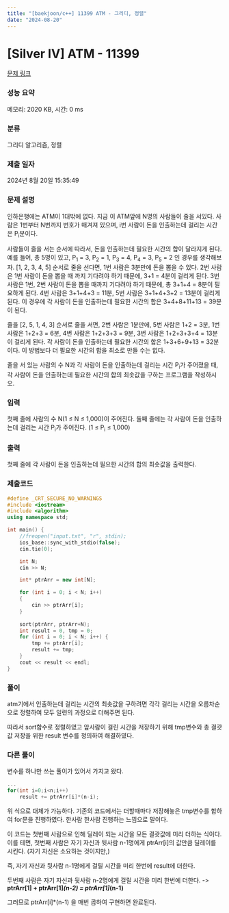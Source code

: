 ```yaml
---
title: "[baekjoon/c++] 11399 ATM - 그리디, 정렬"
date: "2024-08-20"
---
```

# [Silver IV] ATM - 11399 

[문제 링크](https://www.acmicpc.net/problem/11399) 

### 성능 요약

메모리: 2020 KB, 시간: 0 ms

### 분류

그리디 알고리즘, 정렬

### 제출 일자

2024년 8월 20일 15:35:49

### 문제 설명

<p>인하은행에는 ATM이 1대밖에 없다. 지금 이 ATM앞에 N명의 사람들이 줄을 서있다. 사람은 1번부터 N번까지 번호가 매겨져 있으며, i번 사람이 돈을 인출하는데 걸리는 시간은 P<sub>i</sub>분이다.</p>

<p>사람들이 줄을 서는 순서에 따라서, 돈을 인출하는데 필요한 시간의 합이 달라지게 된다. 예를 들어, 총 5명이 있고, P<sub>1</sub> = 3, P<sub>2</sub> = 1, P<sub>3</sub> = 4, P<sub>4</sub> = 3, P<sub>5</sub> = 2 인 경우를 생각해보자. [1, 2, 3, 4, 5] 순서로 줄을 선다면, 1번 사람은 3분만에 돈을 뽑을 수 있다. 2번 사람은 1번 사람이 돈을 뽑을 때 까지 기다려야 하기 때문에, 3+1 = 4분이 걸리게 된다. 3번 사람은 1번, 2번 사람이 돈을 뽑을 때까지 기다려야 하기 때문에, 총 3+1+4 = 8분이 필요하게 된다. 4번 사람은 3+1+4+3 = 11분, 5번 사람은 3+1+4+3+2 = 13분이 걸리게 된다. 이 경우에 각 사람이 돈을 인출하는데 필요한 시간의 합은 3+4+8+11+13 = 39분이 된다.</p>

<p>줄을 [2, 5, 1, 4, 3] 순서로 줄을 서면, 2번 사람은 1분만에, 5번 사람은 1+2 = 3분, 1번 사람은 1+2+3 = 6분, 4번 사람은 1+2+3+3 = 9분, 3번 사람은 1+2+3+3+4 = 13분이 걸리게 된다. 각 사람이 돈을 인출하는데 필요한 시간의 합은 1+3+6+9+13 = 32분이다. 이 방법보다 더 필요한 시간의 합을 최소로 만들 수는 없다.</p>

<p>줄을 서 있는 사람의 수 N과 각 사람이 돈을 인출하는데 걸리는 시간 P<sub>i</sub>가 주어졌을 때, 각 사람이 돈을 인출하는데 필요한 시간의 합의 최솟값을 구하는 프로그램을 작성하시오.</p>

### 입력 

 <p>첫째 줄에 사람의 수 N(1 ≤ N ≤ 1,000)이 주어진다. 둘째 줄에는 각 사람이 돈을 인출하는데 걸리는 시간 P<sub>i</sub>가 주어진다. (1 ≤ P<sub>i</sub> ≤ 1,000)</p>

### 출력 

 <p>첫째 줄에 각 사람이 돈을 인출하는데 필요한 시간의 합의 최솟값을 출력한다.</p>

### 제출코드
```cpp
#define _CRT_SECURE_NO_WARNINGS
#include <iostream>
#include <algorithm>
using namespace std;

int main() {
	//freopen("input.txt", "r", stdin);
	ios_base::sync_with_stdio(false);
	cin.tie(0);

	int N;
	cin >> N;

	int* ptrArr = new int[N];

	for (int i = 0; i < N; i++)
	{
		cin >> ptrArr[i];
	}
	
	sort(ptrArr, ptrArr+N);
	int result = 0, tmp = 0;
	for (int i = 0; i < N; i++) {
		tmp += ptrArr[i];
		result += tmp;
	}
	cout << result << endl;
}
```

### 풀이
atm기에서 인출하는데 걸리는 시간의 최솟값을 구하려면 각각 걸리는 시간을 오름차순으로 정렬하여 모두 일련의 과정으로 더해주면 된다.

따라서 sort함수로 정렬하였고 앞사람이 걸린 시간을 저장하기 위해 tmp변수와 총 결괏값 저장을 위한 result 변수를 정의하여 해결하였다.

### 다른 풀이
변수를 하나만 쓰는 풀이가 있어서 가지고 왔다.
```cpp
...
for(int i=0;i<n;i++)
	result += ptrArr[i]*(n-i);
```
위 식으로 대체가 가능하다. 기존의 코드에서는 더할때마다 저장해놓은 tmp변수를 합하여 for문을 진행하였다. 한사람 한사람 진행하는 느낌으로 말이다.

이 코드는 첫번째 사람으로 인해 딜레이 되는 시간을 모든 결괏값에 미리 더하는 식이다. 이를 테면,
첫번째 사람은 자기 자신과 뒷사람 n-1명에게 ptrArr[i]의 값만큼 딜레이를 시킨다. (자기 자신은 소요하는 것이지만,)

즉, 자기 자신과 뒷사람 n-1명에게 걸릴 시간을 미리 한번에 result에 더한다.

두번째 사람은 자기 자신과 뒷사람 n-2명에게 걸릴 시간을 미리 한번에 더한다. -> __ptrArr[1] + ptrArr[1]*(n-2) = ptrArr[1]*(n-1)__

그러므로 ptrArr[i]*(n-1) 을 매번 곱하여 구현하면 완료된다.